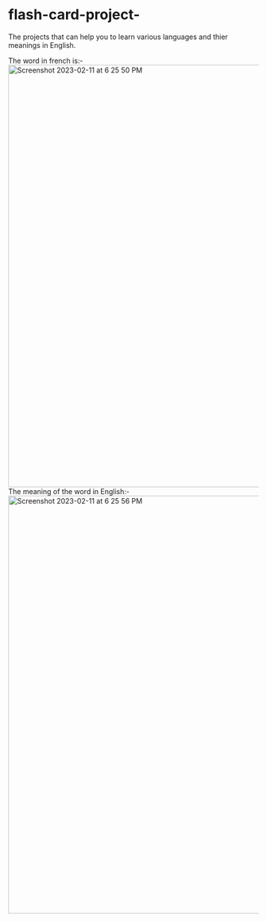 # flash-card-project-
The projects that can help you to learn various languages and thier meanings in English.

The word in french is:-
<img width="848" alt="Screenshot 2023-02-11 at 6 25 50 PM" src="https://user-images.githubusercontent.com/109215419/218259178-2e40fae0-1d8b-40d7-9e16-23bc1decc9fc.png">
The meaning of the word in English:-
<img width="839" alt="Screenshot 2023-02-11 at 6 25 56 PM" src="https://user-images.githubusercontent.com/109215419/218259197-56927f89-0df3-4945-b743-0eeee07c418a.png">
